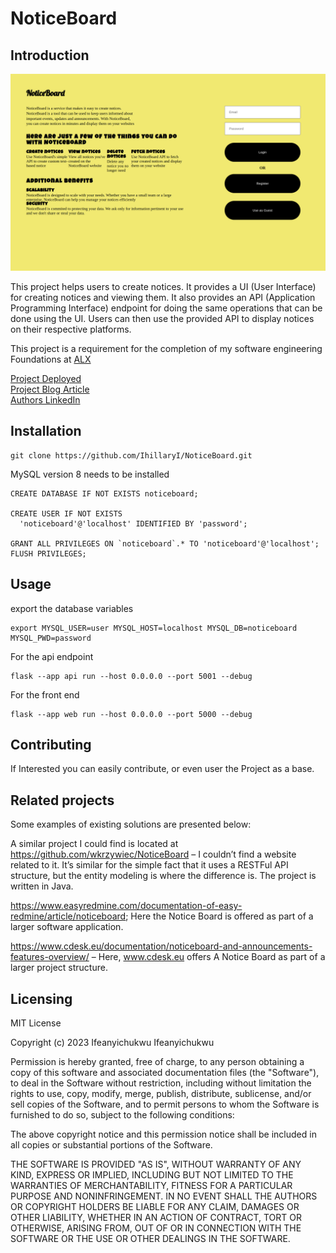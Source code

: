 # NoticeBoard
## Introduction
![project screenshot](noticeboard_home.png)

This project helps users to create notices. It provides a UI (User Interface) for creating notices and viewing them. It also provides an API (Application Programming Interface) endpoint for doing the same operations that can be done using the UI. Users can then use the provided API to display notices on their respective platforms.

This project is a requirement for the completion of my software engineering Foundations at [ALX](https://alxafrica.com)

[Project Deployed](noticeboard.ifeanyichukwu.tech) <br>
[Project Blog Article](https://ifeanyii.hashnode.dev/finally-escaped-tutorial-hell-i-built-a-full-stack-app-for-the-first-time-and-deployed?showSharer=true) <br>
[Authors LinkedIn](https://www.linkedin.com/in/ifeanyichukwu-ifeanyichukwu/)

## Installation
    git clone https://github.com/IhillaryI/NoticeBoard.git

MySQL version 8 needs to be installed

    CREATE DATABASE IF NOT EXISTS noticeboard;

    CREATE USER IF NOT EXISTS
      'noticeboard'@'localhost' IDENTIFIED BY 'password';

    GRANT ALL PRIVILEGES ON `noticeboard`.* TO 'noticeboard'@'localhost';
    FLUSH PRIVILEGES;
    
## Usage
export the database variables

    export MYSQL_USER=user MYSQL_HOST=localhost MYSQL_DB=noticeboard MYSQL_PWD=password

For the api endpoint<br>

    flask --app api run --host 0.0.0.0 --port 5001 --debug

For the front end

    flask --app web run --host 0.0.0.0 --port 5000 --debug

## Contributing
If Interested you can easily contribute, or even user the Project as a base.

## Related projects
Some examples of existing solutions are presented below:

A similar project I could find is located at https://github.com/wkrzywiec/NoticeBoard – I couldn’t find a website related to it. It’s similar for the simple fact that it uses a RESTFul API structure, but the entity modeling is where the difference is. The project is written in Java.

https://www.easyredmine.com/documentation-of-easy-redmine/article/noticeboard; Here the Notice Board is offered as part of a larger software application.

https://www.cdesk.eu/documentation/noticeboard-and-announcements-features-overview/ – Here, www.cdesk.eu offers A Notice Board as part of a larger project structure.

## Licensing

MIT License

Copyright (c) 2023 Ifeanyichukwu Ifeanyichukwu

Permission is hereby granted, free of charge, to any person obtaining a copy
of this software and associated documentation files (the "Software"), to deal
in the Software without restriction, including without limitation the rights
to use, copy, modify, merge, publish, distribute, sublicense, and/or sell
copies of the Software, and to permit persons to whom the Software is
furnished to do so, subject to the following conditions:

The above copyright notice and this permission notice shall be included in all
copies or substantial portions of the Software.

THE SOFTWARE IS PROVIDED "AS IS", WITHOUT WARRANTY OF ANY KIND, EXPRESS OR
IMPLIED, INCLUDING BUT NOT LIMITED TO THE WARRANTIES OF MERCHANTABILITY,
FITNESS FOR A PARTICULAR PURPOSE AND NONINFRINGEMENT. IN NO EVENT SHALL THE
AUTHORS OR COPYRIGHT HOLDERS BE LIABLE FOR ANY CLAIM, DAMAGES OR OTHER
LIABILITY, WHETHER IN AN ACTION OF CONTRACT, TORT OR OTHERWISE, ARISING FROM,
OUT OF OR IN CONNECTION WITH THE SOFTWARE OR THE USE OR OTHER DEALINGS IN THE
SOFTWARE.



